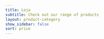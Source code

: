 ```yaml
---
title: Loja
subtitle: Check out our range of products
layout: product-category
show_sidebar: false
sort: price
---
```

